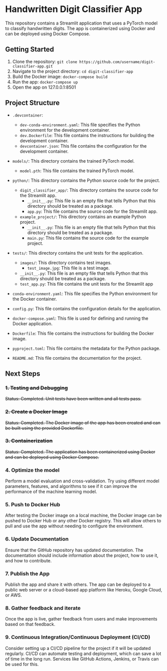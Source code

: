 # Handwritten Digit Classifier App

This repository contains a Streamlit application that uses a PyTorch model to classify handwritten digits. The app is containerized using Docker and can be deployed using Docker Compose.

## Getting Started

1. Clone the repository: `git clone https://github.com/username/digit-classifier-app.git`
2. Navigate to the project directory: `cd digit-classifier-app`
3. Build the Docker image: `docker-compose build`
4. Run the app: `docker-compose up`
5. Open the app on 127.0.0.1:8501

## Project Structure

- `.devcontainer`:
    - `dev-conda-environment.yaml`: This file specifies the Python environment for the development container.
    - `dev.Dockerfile`: This file contains the instructions for building the development container.
    - `devcontainer.json`: This file contains the configuration for the development container.
- `models/`: This directory contains the trained PyTorch model.
    - `model.pth`: This file contains the trained PyTorch model.
- `python/`: This directory contains the Python source code for the project.
    - `digit_classifier_app/`: This directory contains the source code for the Streamlit app.
        - `__init__.py`: This file is an empty file that tells Python that this directory should be treated as a package.
        - `app.py`: This file contains the source code for the Streamlit app.
    - `example_project/`: This directory contains an example Python project.
        - `__init__.py`: This file is an empty file that tells Python that this directory should be treated as a package.
        - `main.py`: This file contains the source code for the example project.
- `tests/`: This directory contains the unit tests for the application.
    - `images/`: This directory contains test images.
        - `test_image.jpg`: This file is a test image.
    - `__init__.py`: This file is an empty file that tells Python that this directory should be treated as a package.
    - `test_app.py`: This file contains the unit tests for the Streamlit app

- `conda-environment.yaml`: This file specifies the Python environment for the Docker container.
- `config.py`: This file contains the configuration details for the application.
- `docker-compose.yaml`: This file is used for defining and running the Docker application.
- `Dockerfile`: This file contains the instructions for building the Docker image.
- `pyproject.toml`: This file contains the metadata for the Python package.
- `README.md`: This file contains the documentation for the project.

## Next Steps

### ~~1. Testing and Debugging~~
~~Status: Completed. Unit tests have been written and all tests pass.~~

### ~~2. Create a Docker Image~~
~~Status: Completed. The Docker image of the app has been created and can be built using the provided Dockerfile.~~

### ~~3. Containerization~~
~~Status: Completed. The application has been containerized using Docker and can be deployed using Docker Compose.~~

### 4. Optimize the model
Perform a model evaluation and cross-validation. Try using different model parameters, features, and algorithms to see if it can improve the performance of the machine learning model.

### 5. Push to Docker Hub
After testing the Docker image on a local machine, the Docker image can be pushed to Docker Hub or any other Docker registry. This will allow others to pull and use the app without needing to configure the environment.

### 6. Update Documentation
Ensure that the GitHub repository has updated documentation. The documentation should include information about the project, how to use it, and how to contribute.

### 7. Publish the App
Publish the app and share it with others. The app can be deployed to a public web server or a cloud-based app platform like Heroku, Google Cloud, or AWS.

### 8. Gather feedback and iterate
Once the app is live, gather feedback from users and make improvements based on that feedback.

### 9. Continuous Integration/Continuous Deployment (CI/CD)
Consider setting up a CI/CD pipeline for the project if it will be updated regularly. CI/CD can automate testing and deployment, which can save a lot of time in the long run. Services like GitHub Actions, Jenkins, or Travis can be used for this.
